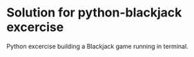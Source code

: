 # Solution for python-blackjack excercise

Python excercise building a Blackjack game running in terminal.
